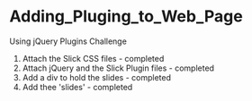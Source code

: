 # Adding_Pluging_to_Web_Page

Using jQuery Plugins Challenge
  1. Attach the Slick CSS files - completed
  2. Attach jQuery and the Slick Plugin files - completed
  3. Add a div to hold the slides - completed
  4. Add thee 'slides' - completed
